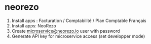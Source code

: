 # neorezo

1. Install apps : Facturation / Comptabilité / Plan Comptable Français
2. Install apps: NeoRezo
3. Create microservice@neorezo.io user with password
4. Generate API key for microservice access (set developper mode)
